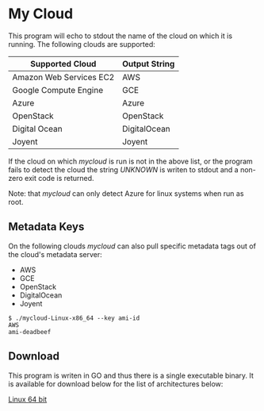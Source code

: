 My Cloud
========

This program will echo to stdout the name of the cloud on which it is
running.  The following clouds are supported:

| Supported Cloud         | Output String |
|-------------------------|---------------|
| Amazon Web Services EC2 | AWS           |
| Google Compute Engine   | GCE           |
| Azure                   | Azure         |
| OpenStack               | OpenStack     |
| Digital Ocean           | DigitalOcean  |
| Joyent                  | Joyent        |

If the cloud on which *mycloud* is run is not in the above list, or
the program fails to detect the cloud the string *UNKNOWN* is writen to
stdout and a non-zero exit code is returned.

Note: that *mycloud* can only detect Azure for linux systems when run as root.

Metadata Keys
-------------

On the following clouds *mycloud* can also pull specific metadata tags out
of the cloud's metadata server:

- AWS
- GCE
- OpenStack
- DigitalOcean
- Joyent

```{r, engine='bash'}
$ ./mycloud-Linux-x86_64 --key ami-id
AWS
ami-deadbeef
```

Download
--------

This program is writen in GO and thus there is a single executable binary.
It is available for download below for the list of architectures below:

[Linux 64 bit](https://s3-us-west-1.amazonaws.com/whatismycloud/mycloud-Linux-x86_64)
